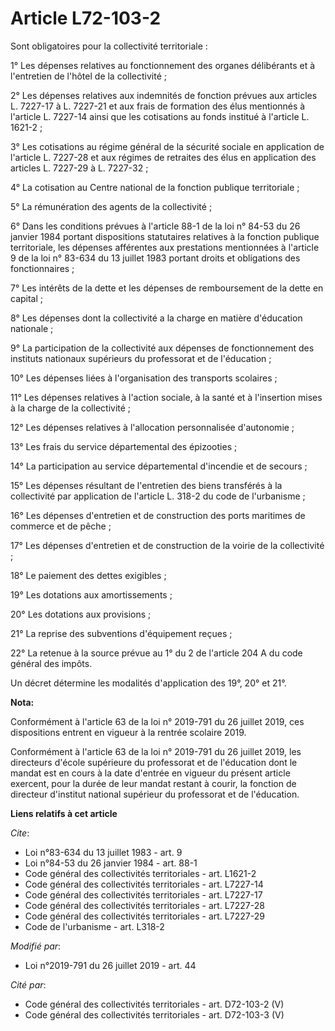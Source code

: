 # Article L72-103-2

Sont obligatoires pour la collectivité territoriale :

1° Les dépenses relatives au fonctionnement des organes délibérants et à l'entretien de l'hôtel de la collectivité ;

2° Les dépenses relatives aux indemnités de fonction prévues aux articles L. 7227-17 à L. 7227-21 et aux frais de formation
des élus mentionnés à l'article L. 7227-14 ainsi que les cotisations au fonds institué à l'article L. 1621-2 ;

3° Les cotisations au régime général de la sécurité sociale en application de l'article L. 7227-28 et aux régimes de
retraites des élus en application des articles L. 7227-29 à L. 7227-32 ;

4° La cotisation au Centre national de la fonction publique territoriale ;

5° La rémunération des agents de la collectivité ;

6° Dans les conditions prévues à l'article 88-1 de la loi n° 84-53 du 26 janvier 1984 portant dispositions statutaires
relatives à la fonction publique territoriale, les dépenses afférentes aux prestations mentionnées à l'article 9 de la loi n°
83-634 du 13 juillet 1983 portant droits et obligations des fonctionnaires ;

7° Les intérêts de la dette et les dépenses de remboursement de la dette en capital ;

8° Les dépenses dont la collectivité a la charge en matière d'éducation nationale ;

9° La participation de la collectivité aux dépenses de fonctionnement des instituts nationaux supérieurs du professorat et de
l'éducation ;

10° Les dépenses liées à l'organisation des transports scolaires ;

11° Les dépenses relatives à l'action sociale, à la santé et à l'insertion mises à la charge de la collectivité ;

12° Les dépenses relatives à l'allocation personnalisée d'autonomie ;

13° Les frais du service départemental des épizooties ;

14° La participation au service départemental d'incendie et de secours ;

15° Les dépenses résultant de l'entretien des biens transférés à la collectivité par application de l'article L. 318-2 du
code de l'urbanisme ;

16° Les dépenses d'entretien et de construction des ports maritimes de commerce et de pêche ;

17° Les dépenses d'entretien et de construction de la voirie de la collectivité ;

18° Le paiement des dettes exigibles ;

19° Les dotations aux amortissements ;

20° Les dotations aux provisions ;

21° La reprise des subventions d'équipement reçues ;

22° La retenue à la source prévue au 1° du 2 de l'article 204 A du code général des impôts.

Un décret détermine les modalités d'application des 19°, 20° et 21°.

**Nota:**

Conformément à l'article 63 de la loi n° 2019-791 du 26 juillet 2019, ces dispositions entrent en vigueur à la rentrée
scolaire 2019.

Conformément à l'article 63 de la loi n° 2019-791 du 26 juillet 2019, les directeurs d'école supérieure du professorat et de
l'éducation dont le mandat est en cours à la date d'entrée en vigueur du présent article exercent, pour la durée de leur
mandat restant à courir, la fonction de directeur d'institut national supérieur du professorat et de l'éducation.

**Liens relatifs à cet article**

_Cite_:

  - Loi n°83-634 du 13 juillet 1983 - art. 9
  - Loi n°84-53 du 26 janvier 1984 - art. 88-1
  - Code général des collectivités territoriales - art. L1621-2
  - Code général des collectivités territoriales - art. L7227-14
  - Code général des collectivités territoriales - art. L7227-17
  - Code général des collectivités territoriales - art. L7227-28
  - Code général des collectivités territoriales - art. L7227-29
  - Code de l'urbanisme - art. L318-2

_Modifié par_:

  - Loi n°2019-791 du 26 juillet 2019 - art. 44

_Cité par_:

  - Code général des collectivités territoriales - art. D72-103-2 (V)
  - Code général des collectivités territoriales - art. D72-103-3 (V)
